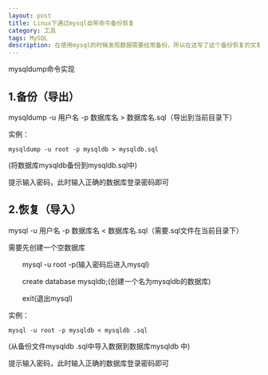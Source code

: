 ```yaml
---
layout: post
title: Linux下通过mysql自带命令备份恢复
category: 工具
tags: MySQL
description: 在使用mysql的时候发现数据需要经常备份，所以在这写了这个备份恢复的文章。
---
```


mysqldump命令实现

## 1.备份（导出）

mysqldump -u 用户名 -p 数据库名 > 数据库名.sql（导出到当前目录下）

实例：

	mysqldump -u root -p mysqldb > mysqldb.sql
	
(将数据库mysqldb备份到mysqldb.sql中)

提示输入密码，此时输入正确的数据库登录密码即可

## 2.恢复（导入）

mysql -u 用户名 -p 数据库名 < 数据库名.sql（需要.sql文件在当前目录下）

需要先创建一个空数据库

　　mysql -u root -p(输入密码后进入mysql)

　　create database mysqldb;(创建一个名为mysqldb的数据库)

　　exit(退出mysql)

实例：

	mysql -u root -p mysqldb < mysqldb .sql
	
(从备份文件mysqldb .sql中导入数据到数据库mysqldb 中)

提示输入密码，此时输入正确的数据库登录密码即可
 

	
